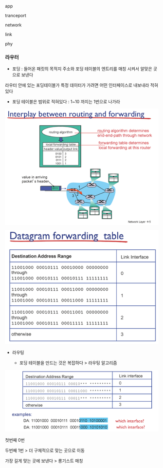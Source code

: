 app

tranceport

network

link

phy



### 라우터

- 포딩 : 들어온 패킷의 목적지 주소와 포딩 테이블의 엔트리를 매칭 시켜서 알맞은 곳으로 보낸다

라우터 안에 있는 포딩테이블가 특정 데이터가 가려면 어떤 인터페이스로 내보내라 적혀있다

- 포딩 테이블은 범위로 적혀있다 : 1~10 까지는 1번으로 나가라

![](2023_0415_네트워크9_네트워크1_assets/2023-04-15-09-48-38-image.png)

![](2023_0415_네트워크9_네트워크1_assets/2023-04-15-09-49-45-image.png)

- 라우팅
  
  - 포딩 테이블을 만드는 것은 복잡하다 > 라우팅 알고리즘

![](2023_0415_네트워크9_네트워크1_assets/2023-04-15-09-50-22-image.png)

첫번째 0번

두번째 1번 > 더 구체적으로 맞는 곳으로 이동

가장 길게 맞는 곳에 보낸다 > 롱기스트 매칭


